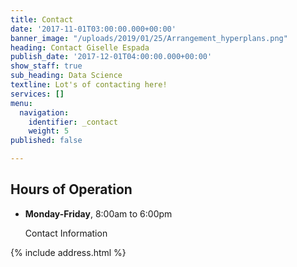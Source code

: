 ```yaml
---
title: Contact
date: '2017-11-01T03:00:00.000+00:00'
banner_image: "/uploads/2019/01/25/Arrangement_hyperplans.png"
heading: Contact Giselle Espada
publish_date: '2017-12-01T04:00:00.000+00:00'
show_staff: true
sub_heading: Data Science
textline: Lot's of contacting here!
services: []
menu:
  navigation:
    identifier: _contact
    weight: 5
published: false

---
```

## Hours of Operation

* **Monday-Friday**, 8:00am to 6:00pm 

  Contact Information

{% include address.html %}